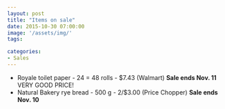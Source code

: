 ```yaml
---
layout: post
title: "Items on sale"
date: 2015-10-30 07:00:00
image: '/assets/img/'
tags:

categories:
- Sales
---
```




- Royale toilet paper - 24 = 48 rolls - $7.43 (Walmart) **Sale ends Nov. 11** VERY GOOD PRICE!
- Natural Bakery rye bread - 500 g - 2/$3.00 (Price Chopper) **Sale ends Nov. 10**



<!-- Links can also be added. Like [this](http://google.ca).-->

